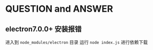 
# QUESTION and ANSWER

## electron7.0.0+ 安装报错

进入到 `node_modules/electron` 目录 运行 `node index.js` 进行依赖下载
